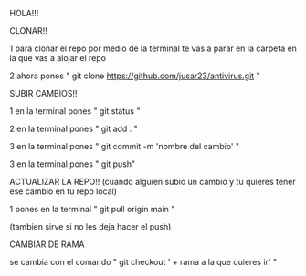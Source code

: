 HOLA!!! 

CLONAR!!

1 para clonar el repo por medio de la terminal te vas a parar en la carpeta en la que vas a alojar el repo

2 ahora pones " git clone https://github.com/jusar23/antivirus.git "

SUBIR CAMBIOS!!

1 en la terminal pones " git status "

2 en la terminal pones " git add . "

3 en la terminal pones " git commit -m 'nombre del cambio' "

3 en la terminal pones " git push"

ACTUALIZAR LA REPO!! (cuando alguien subio un cambio y tu quieres tener ese cambio en tu repo local)

1 pones en la terminal " git pull origin main "

(tambien sirve si no les deja hacer el push)

CAMBIAR DE RAMA 

se cambia con el comando " git checkout ' + rama a la que quieres ir' "
